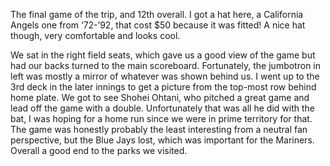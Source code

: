 The final game of the trip, and 12th overall. I got a hat here, a
California Angels one from ‘72-’92, that cost $50 because it was
fitted! A nice hat though, very comfortable and looks cool.

We sat in the right field seats, which gave us a good view of the game
but had our backs turned to the main scoreboard. Fortunately, the
jumbotron in left was mostly a mirror of whatever was shown behind us.
I went up to the 3rd deck in the later innings to get a picture from
the top-most row behind home plate. We got to see Shohei Ohtani, who
pitched a great game and lead off the game with a double.
Unfortunately that was all he did with the bat, I was hoping for a
home run since we were in prime territory for that. The game was
honestly probably the least interesting from a neutral fan
perspective, but the Blue Jays lost, which was important for the
Mariners. Overall a good end to the parks we visited.
